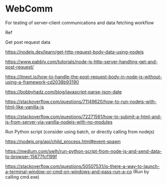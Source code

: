 # WebComm
For testing of server-client communications and data fetching workflow





Ref

Get post request data

https://nodejs.dev/learn/get-http-request-body-data-using-nodejs

https://www.pabbly.com/tutorials/node-js-http-server-handling-get-and-post-request/

https://itnext.io/how-to-handle-the-post-request-body-in-node-js-without-using-a-framework-cd2038b93190

https://bobbyhadz.com/blog/javascript-parse-json-date

https://stackoverflow.com/questions/71149620/how-to-run-nodejs-with-html-like-vanilla-js

https://stackoverflow.com/questions/72271561/how-to-submit-a-html-and-js-from-server-via-vanilla-nodejs-with-no-modules


Run Python script (consider using batch, or directly calling from nodejs)

https://nodejs.org/api/child_process.html#event-spawn

https://medium.com/swlh/run-python-script-from-node-js-and-send-data-to-browser-15677fcf199f

https://stackoverflow.com/questions/50507531/is-there-a-way-to-launch-a-terminal-window-or-cmd-on-windows-and-pass-run-a-co (Run by calling cmd.exe)
